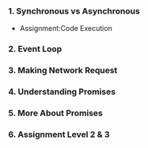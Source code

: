 ### 1. Synchronous vs Asynchronous

- Assignment:Code Execution

### 2. Event Loop

### 3. Making Network Request

### 4. Understanding Promises

### 5. More About Promises

### 6. Assignment Level 2 & 3
